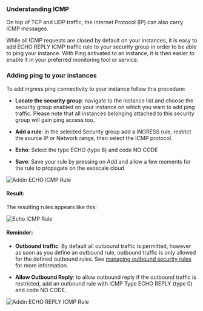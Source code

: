 ### Understanding ICMP

On top of TCP and UDP traffic, the Internet Protocol (IP) can also carry
ICMP messages. 

While all ICMP requests are closed by default on your instances, it is easy
to add ECHO REPLY ICMP traffic rule to your security group in order to be able
to ping your instance.
With Ping activated to an instance, it is then easier to enable it in your 
preferred monitoring tool or service.

### Adding ping to your instances

To add ingress ping connectivity to your instance follow this procedure:

* **Locate the security group**: navigate to the instance list and choose
  the security group enabled on your instance on which you want to add ping
  traffic. Please note that all instances belonging attached to this security
  group will gain ping access too.

* **Add a rule**: in the selected Security group add a INGRESS rule, restrict
  the source IP or Network range, then select the ICMP protocol.

* **Echo**: Select the type ECHO (type 8) and code NO CODE

* **Save**: Save your rule by pressing on Add and allow a few moments for 
  the rule to propagate on the exoscale cloud

![Addin ECHO ICMP Rule](/static/images/kb/adding-ping-2.png)

#### Result:

The resulting rules appears like this:

![Echo ICMP Rule](/static/images/kb/adding-ping-1.png)

#### Reminder:

* **Outbound traffic**: By default all outbound traffic is
  permitted, however as soon as you define an outbound rule, outbound traffic
  is only allowed for the defined outbound rules. See [managing outbound
  security rules](/documentation/open-cloud/tutorials/outbound-security-rules)
  for more information.

* **Allow Outbound Reply**: to allow outbound reply if the outbound traffic 
  is restricted, add an outbound rule with ICMP Type ECHO REPLY (type 0) and 
  code NO CODE.

![Addin ECHO REPLY ICMP Rule](/static/images/kb/adding-ping-3.png)
